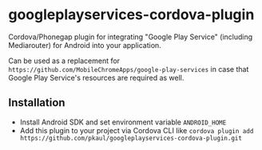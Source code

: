 googleplayservices-cordova-plugin
=================================

Cordova/Phonegap plugin for integrating "Google Play Service" (including Mediarouter) for Android into your application.

Can be used as a replacement for `https://github.com/MobileChromeApps/google-play-services` in case that
Google Play Service's resources are required as well.

Installation
------------
* Install Android SDK and set environment variable `ANDROID_HOME`
* Add this plugin to your project via Cordova CLI like `cordova plugin add https://github.com/pkaul/googleplayservices-cordova-plugin.git`


